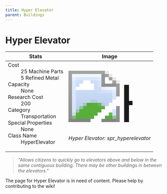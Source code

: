 ```yaml
---
title: Hyper Elevator
parent: Buildings
---
```

# Hyper Elevator

[//]: # (Pre-generated content)
<table><thead><tr><th>Stats</th><th>Image</th></tr></thead><tbody><tr><td><dl><dt>Cost</dt><dd>25 Machine Parts<br>5 Refined Metal</dd><dt>Capacity</dt><dd>None</dd><dt>Research Cost</dt><dd>200</dd><dt>Category</dt><dd>Transportation</dd><dt>Special Properties</dt><dd>None</dd><dt>Class Name</dt><dd>HyperElevator</dd></dl></td><td><style>.building-image {width: 200px;height: 200px;overflow: hidden;position: relative;}.building-image img {image-rendering: pixelated;object-fit: none;transform: scale(10);transform-origin: left top;position: absolute;left: 0;top: 0;}</style><div class="building-image"><img style="object-position: -892px -825px;" src="https://tfe2-wiki.github.io/assets/sprites.png" alt="Hyper Elevator Back"><img style="object-position: -870px -825px;" src="https://tfe2-wiki.github.io/assets/sprites.png" alt="Hyper Elevator"></div><i>Hyper Elevator: spr_hyperelevator</i></td></tr></tbody></table><blockquote><i>"Allows citizens to quickly go to elevators above and below in the same contiguous building. There may be other buildings in between the elevators."</i></blockquote>

The page for Hyper Elevator is in need of content. Please help by contributing to the wiki!
